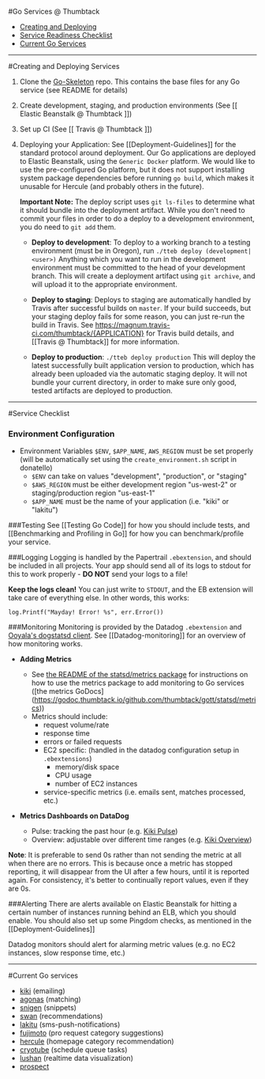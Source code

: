 #Go Services @ Thumbtack
- [ Creating and Deploying](#services)
- [Service Readiness Checklist](#check)
- [Current Go Services](#current)

***

#<a name=services>Creating and Deploying Services</a>
1. Clone the [Go-Skeleton](https://github.com/thumbtack/go-skeleton/) repo. This contains the base files for any Go service (see README for details)

2. Create development, staging, and production environments (See [[ Elastic Beanstalk @ Thumbtack ]])

3. Set up CI (See [[ Travis @ Thumbtack ]])

4. Deploying your Application: See [[Deployment-Guidelines]] for the standard protocol around deployment.  Our Go applications are deployed to Elastic Beanstalk, using the `Generic Docker` platform. We would like to use the pre-configured Go platform, but it does not support installing system package dependencies before running `go build`, which makes it unusable for Hercule (and probably others in the future).
    
    **Important Note:** The deploy script uses `git ls-files` to determine what it should bundle into the deployment artifact. While you don't need to commit your files in order to do a deploy to a development environment, you do need to `git add` them.
  
    - **Deploy to development**: To deploy to a working branch to a testing environment (must be in Oregon), run ```./tteb deploy (development|<user>)```
Anything which you want to run in the development environment must be committed to the head of your development branch. This will create a deployment artifact using `git archive`, and will upload it to the appropriate environment.

    - **Deploy to staging**: Deploys to staging are automatically handled by Travis after successful builds on `master`. If your build succeeds, but your staging deploy fails for some reason, you can just re-run the build in Travis. See https://magnum.travis-ci.com/thumbtack/{APPLICATION} for Travis build details, and [[Travis @ Thumbtack]] for more information.

    - **Deploy to production**: ```./tteb deploy production``` This will deploy the latest successfully built application version to production, which has already been uploaded via the automatic staging deploy. It will not bundle your current directory, in order to make sure only good, tested artifacts are deployed to production.

***
#<a name=check>Service Checklist<a>
### Environment Configuration
* Environment Variables `$ENV`, `$APP_NAME`, `AWS_REGION` must be set properly (will be automatically set using the `create_environment.sh` script in donatello)
  * `$ENV` can take on values "development", "production", or "staging"
  * `$AWS_REGION` must be either development region "us-west-2" or staging/production region "us-east-1"
  * `$APP_NAME` must be the name of your application (i.e. "kiki" or "lakitu")

###Testing
See [[Testing Go Code]] for how you should include tests, and [[Benchmarking and Profiling in Go]] for how you can benchmark/profile your service.

###Logging
Logging is handled by the Papertrail `.ebextension`, and should be included in all projects. Your app should send all of its logs to stdout for this to work properly - **DO NOT** send your logs to a file!

**Keep the logs clean!** You can just write to `STDOUT`, and the EB extension will take care of everything else. In other words, this works:

`log.Printf("Mayday! Error! %s", err.Error())`

###Monitoring
Monitoring is provided by the Datadog `.ebextension` and [Ooyala's dogstatsd client](https://github.com/ooyala/go-dogstatsd/).  See [[Datadog-monitoring]] for an overview of how monitoring works.

- **Adding Metrics**
  - See [the README of the statsd/metrics package](https://github.com/thumbtack/gott/tree/master/statsd/metrics) for instructions on how to use the metrics package to add monitoring to Go services ([the metrics GoDocs] (https://godoc.thumbtack.io/github.com/thumbtack/gott/statsd/metrics))
  - Metrics should include:
    - request volume/rate
    - response time
    - errors or failed requests
    - EC2 specific: (handled in the datadog configuration setup in `.ebextensions`)
      - memory/disk space
      - CPU usage
      - number of EC2 instances
    - service-specific metrics (i.e. emails sent, matches processed, etc.)


- **Metrics Dashboards on DataDog**
  - Pulse: tracking the past hour (e.g. [Kiki Pulse](https://app.datadoghq.com/screen/25299/kiki-pulse))
  - Overview: adjustable over different time ranges (e.g. [Kiki Overview](https://app.datadoghq.com/dash/55317/kiki-overview))

**Note**: It is preferable to send 0s rather than not sending the metric at all when there are no errors. This is because once a metric has stopped reporting, it will disappear from the UI after a few hours, until it is reported again. For consistency, it's better to continually report values, even if they are 0s.


###Alerting
There are alerts available on Elastic Beanstalk for hitting a certain number of instances running behind an ELB, which you should enable. You should also set up some Pingdom checks, as mentioned in the [[Deployment-Guidelines]]

Datadog monitors should alert for alarming metric values (e.g. no EC2 instances, slow response time, etc.)
 
***

#<a name=current>Current Go services<a>
- [kiki](https://github.com/thumbtack/kiki) (emailing)
- [agonas](https://github.com/thumbtack/agonas) (matching)
- [snigen](https://github.com/thumbtack/snigen) (snippets)
- [swan](https://github.com/thumbtack/swan) (recommendations)
- [lakitu](https://github.com/thumbtack/lakitu) (sms-push-notifications)
- [fujimoto](https://github.com/thumbtack/fujimoto) (pro request category suggestions)
- [hercule](https://github.com/thumbtack/hercule) (homepage category recommendation)
- [cryotube](https://github.com/thumbtack/cryotube) (schedule queue tasks)
- [lushan](https://github.com/thumbtack/lushan) (realtime data visualization)
- [prospect](https://github.com/thumbtack/prospect)